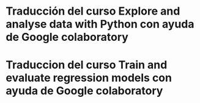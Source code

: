 # Traducción del curso Explore and analyse data with Python con ayuda de Google colaboratory
# Traduccion del curso Train and evaluate regression models con ayuda de Google colaboratory
